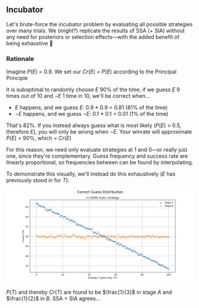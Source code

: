 ## Incubator
Let's brute-force the incubator problem by evaluating all possible strategies over many trials. We (might?) replicate the results of SSA (+ SIA) without any need for posteriors or selection effects—with the added benefit of being exhaustive 🤞

### Rationale
Imagine $P(E)$ = 0.9. We set our $Cr(E)$ = $P(E)$ according to the Principal Principle

It is suboptimal to randomly choose $E$ 90% of the time; if we guess $E$ 9 times out of 10 and $\neg E$ 1 time in 10, we'll be correct when...
   - $E$ happens, and we guess $E$: 0.9 * 0.9 = 0.81 (81% of the time)
   - $\neg E$ happens, and we guess $\neg E$: 0.1 * 0.1 = 0.01 (1% of the time)

That's 82%. If you instead always guess what is most likely ($P(E)$ > 0.5, therefore $E$), you will only be wrong when $\neg E$. Your winrate will approximate $P(E)$ = 90%, which = $Cr(E)$

For this reason, we need only evaluate strategies at 1 and 0—or really just one, since they're complementary. Guess frequency and success rate are linearly proportional, so frequencies between can be found by interpolating.

To demonstrate this visually, we'll instead do this exhaustively ($E$ has previously stood in for $T$):

![](.embed/incubator.png)

$P(T)$ and thereby $Cr(T)$ are found to be $\frac{1}{3}$ in stage $A$ and $\frac{1}{2}$ in $B$. SSA + SIA agrees...
